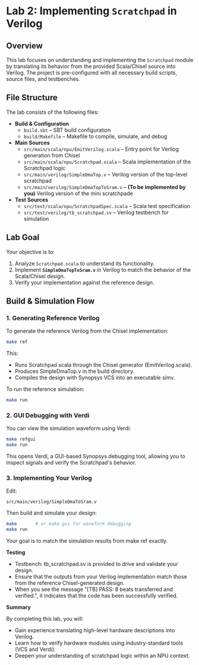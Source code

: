 
# Lab 2: Implementing `Scratchpad` in Verilog

## Overview
This lab focuses on understanding and implementing the `Scratchpad` module by translating its behavior from the provided Scala/Chisel source into Verilog. The project is pre-configured with all necessary build scripts, source files, and testbenches.

## File Structure
The lab consists of the following files:

- **Build & Configuration**
  - `build.sbt` – SBT build configuration
  - `build/Makefile` – Makefile to compile, simulate, and debug
- **Main Sources**
  - `src/main/scala/npu/EmitVerilog.scala` – Entry point for Verilog generation from Chisel
  - `src/main/scala/npu/Scratchpad.scala` – Scala implementation of the Scratchpad logic
  - `src/main/verilog/SimpleDmaTop.v` – Verilog version of the top-level scratchpad 
  - `src/main/verilog/SimpleDmaTopToSram.v` – **(To be implemented by you)** Verilog version of the mini scratchpade
- **Test Sources**
  - `src/test/scala/npu/ScratchpadSpec.scala` – Scala test specification
  - `src/test/verilog/tb_scratchpad.sv` – Verilog testbench for simulation

## Lab Goal
Your objective is to:
1. Analyze `Scratchpad.scala` to understand its functionality.
2. Implement **`SimpleDmaTopToSram.v`** in Verilog to match the behavior of the Scala/Chisel design.
3. Verify your implementation against the reference design.

## Build & Simulation Flow

### 1. Generating Reference Verilog
To generate the reference Verilog from the Chisel implementation:
```bash
make ref
```
This:

* Runs Scratchpad.scala through the Chisel generator (EmitVerilog.scala).
* Produces SimpleDmaTop.v in the build directory.
* Compiles the design with Synopsys VCS into an executable simv.

To run the reference simulation:
```bash 
make run
```

### 2. GUI Debugging with Verdi
You can view the simulation waveform using Verdi:
```bash
make refgui
make run
```
This opens Verdi, a GUI-based Synopsys debugging tool, allowing you to inspect signals and verify the Scratchpad's behavior.


### 3. Implementing Your Verilog
Edit:
```
src/main/verilog/SimpleDmaToSram.v
```

Then build and simulate your design:
```bash
make       # or make gui for waveform debugging
make run
```
Your goal is to match the simulation results from make ref exactly.

**Testing**

* Testbench: tb_scratchpad.sv is provided to drive and validate your design.
* Ensure that the outputs from your Verilog implementation match those from the reference Chisel-generated design.
* When you see the message "[TB] PASS: 8 beats transferred and verified.", it indicates that the code has been successfully verified.

**Summary**

By completing this lab, you will:
* Gain experience translating high-level hardware descriptions into Verilog.
* Learn how to verify hardware modules using industry-standard tools (VCS and Verdi).
* Deepen your understanding of scratchpad logic within an NPU context.





